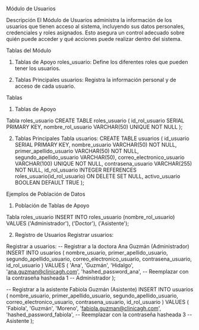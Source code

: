 Módulo de Usuarios

Descripción
El Módulo de Usuarios administra la información de los usuarios que tienen acceso al sistema, incluyendo sus datos personales, credenciales y roles asignados. Esto asegura un control adecuado sobre quién puede acceder y qué acciones puede realizar dentro del sistema.

Tablas del Módulo
1. Tablas de Apoyo
roles_usuario: Define los diferentes roles que pueden tener los usuarios.

2. Tablas Principales
usuarios: Registra la información personal y de acceso de cada usuario.

Tablas
1. Tablas de Apoyo

Tabla roles_usuario
CREATE TABLE roles_usuario (
    id_rol_usuario SERIAL PRIMARY KEY,
    nombre_rol_usuario VARCHAR(50) UNIQUE NOT NULL
);

2. Tablas Principales
Tabla usuarios:
CREATE TABLE usuarios (
    id_usuario SERIAL PRIMARY KEY,
    nombre_usuario VARCHAR(50) NOT NULL,
    primer_apellido_usuario VARCHAR(50) NOT NULL,
    segundo_apellido_usuario VARCHAR(50),
    correo_electronico_usuario VARCHAR(100) UNIQUE NOT NULL,
    contrasena_usuario VARCHAR(255) NOT NULL,
    id_rol_usuario INTEGER REFERENCES roles_usuario(id_rol_usuario) ON DELETE SET NULL,
    activo_usuario BOOLEAN DEFAULT TRUE
);

Ejemplos de Población de Datos
1. Población de Tablas de Apoyo

Tabla roles_usuario
INSERT INTO roles_usuario (nombre_rol_usuario) VALUES
('Administrador'),
('Doctor'),
('Asistente');

2. Registro de Usuarios
Registrar usuarios:

Registrar a usuarios:
-- Registrar a la doctora Ana Guzmán (Administrador)
INSERT INTO usuarios (
    nombre_usuario,
    primer_apellido_usuario,
    segundo_apellido_usuario,
    correo_electronico_usuario,
    contrasena_usuario,
    id_rol_usuario
)
VALUES (
    'Ana',
    'Guzmán',
    'Hidalgo',
    'ana.guzman@clinicagh.com',
    'hashed_password_ana',  -- Reemplazar con la contraseña hasheada
    1  -- Administrador
);

-- Registrar a la asistente Fabiola Guzmán (Asistente)
INSERT INTO usuarios (
    nombre_usuario,
    primer_apellido_usuario,
    segundo_apellido_usuario,
    correo_electronico_usuario,
    contrasena_usuario,
    id_rol_usuario
)
VALUES (
    'Fabiola',
    'Guzmán',
    'Moreno',
    'fabiola.guzman@clinicagh.com',
    'hashed_password_fabiola',  -- Reemplazar con la contraseña hasheada
    3  -- Asistente
);



